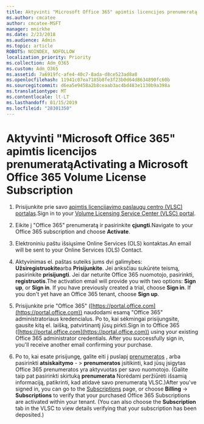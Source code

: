 ```yaml
---
title: Aktyvinti "Microsoft Office 365" apimtis licencijos prenumeratą
ms.author: cmcatee
author: cmcatee-MSFT
manager: mnirkhe
ms.date: 2/23/2018
ms.audience: Admin
ms.topic: article
ROBOTS: NOINDEX, NOFOLLOW
localization_priority: Priority
ms.collection: Adm_O365
ms.custom: Adm_O365
ms.assetid: 7a6919fc-afe4-40c7-8ada-d8ce523ad8a8
ms.openlocfilehash: 11941c07ea7185b8fe3f23b0d64d8634890fc60b
ms.sourcegitcommit: d6ea5e9458a2b8ceaab3ac4bd483e1130b9a398a
ms.translationtype: MT
ms.contentlocale: lt-LT
ms.lasthandoff: 01/15/2019
ms.locfileid: "28301350"
---
```

# <a name="activating-a-microsoft-office-365-volume-license-subscription"></a><span data-ttu-id="39492-102">Aktyvinti "Microsoft Office 365" apimtis licencijos prenumeratą</span><span class="sxs-lookup"><span data-stu-id="39492-102">Activating a Microsoft Office 365 Volume License Subscription</span></span>

1. <span data-ttu-id="39492-103">Prisijunkite prie savo [apimtis licencijavimo paslaugų centro (VLSC) portalas](http://go.microsoft.com/fwlink/p/?LinkId=329762).</span><span class="sxs-lookup"><span data-stu-id="39492-103">Sign in to your [Volume Licensing Service Center (VLSC) portal](http://go.microsoft.com/fwlink/p/?LinkId=329762).</span></span>
    
2. <span data-ttu-id="39492-104">Eikite į "Office 365" prenumeratą ir pasirinkite **çjungti**.</span><span class="sxs-lookup"><span data-stu-id="39492-104">Navigate to your Office 365 subscription and choose **Activate**.</span></span>
    
3. <span data-ttu-id="39492-105">Elektroniniu paštu išsiųsime Online Services (OLS) kontaktas.</span><span class="sxs-lookup"><span data-stu-id="39492-105">An email will be sent to your Online Services (OLS) Contact.</span></span>
    
4. <span data-ttu-id="39492-p101">Aktyvinimas el. paštas suteiks jums dvi galimybes: **Užsiregistruokite**arba **Prisijunkite**. Jei anksčiau sukūrėte teismą, pasirinkite **prisijungti**. Jei dar neturite Office 365 nuomotojo, pasirinkti, **registruotis**.</span><span class="sxs-lookup"><span data-stu-id="39492-p101">The activation email will provide you with two options: **Sign up**, or **Sign in**. If you have previously created a trial, choose **Sign in**. If you don't yet have an Office 365 tenant, choose **Sign up**.</span></span>
    
5. <span data-ttu-id="39492-p102">Prisijunkite prie "Office 365" ([https://portal.office.com](https://portal.office.com)) naudodami esamą "Office 365" administratoriaus kredencialus. Po to, kai sėkmingai prisijungsite, gausite kitą el. laišką, patvirtinantį jūsų pirkti.</span><span class="sxs-lookup"><span data-stu-id="39492-p102">Sign in to Office 365 ([https://portal.office.com](https://portal.office.com)) using your existing Office 365 administrator credentials. After you successfully sign in, you'll receive another email confirming your purchase.</span></span>
    
6. <span data-ttu-id="39492-p103">Po to, kai esate prisijungę, galite eiti į puslapį [prenumeratos](https://go.microsoft.com/fwlink/p/?linkid=842054) , arba pasirinkti **atsiskaitymo**  - \> **prenumeratos** įsitikinti, kad jūsų įsigytas Office 365 prenumeratos yra aktyvuotas per savo nuomotojo. (Galite taip pat pasirinkti skirtuką **prenumerata** Norėdami peržiūrėti išsamią informaciją, patikrinti, kad atidavė savo prenumeratą VLSC.)</span><span class="sxs-lookup"><span data-stu-id="39492-p103">After you've signed in, you can go to the [Subscriptions](https://go.microsoft.com/fwlink/p/?linkid=842054) page, or choose **Billing** -\> **Subscriptions** to verify that your purchased Office 365 Subscriptions are activated within your tenant. (You can also choose the **Subscription** tab in the VLSC to view details verifying that your subscription has been deposited.)</span></span> 
    

